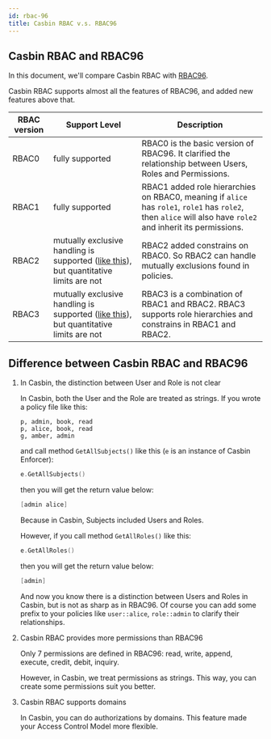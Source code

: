 ```yaml
---
id: rbac-96
title: Casbin RBAC v.s. RBAC96
---
```


## Casbin RBAC and RBAC96

In this document, we'll compare Casbin RBAC with [RBAC96](https://profsandhu.com/cs6393_s12/lecture-rbac96.pdf).

Casbin RBAC supports almost all the features of RBAC96, and added new features above that.

RBAC version | Support Level | Description
--- | --- | ---
RBAC0| fully supported |RBAC0 is the basic version of RBAC96. It clarified the relationship between Users, Roles and Permissions.
RBAC1| fully supported |RBAC1 added role hierarchies on RBAC0, meaning if `alice` has `role1`, `role1` has `role2`, then `alice` will also have `role2` and inherit its permissions.
RBAC2|  mutually exclusive handling is supported ([like this](/docs/en/syntax-for-models#policy-effect)), but quantitative limits are not|RBAC2 added constrains on RBAC0. So RBAC2 can handle mutually exclusions found in policies.
RBAC3| mutually exclusive handling is supported ([like this](/docs/en/syntax-for-models#policy-effect)), but quantitative limits are not| RBAC3 is a combination of RBAC1 and RBAC2. RBAC3 supports role hierarchies and constrains in RBAC1 and RBAC2.
## Difference between Casbin RBAC and RBAC96

1. In Casbin, the distinction between User and Role is not clear

   In Casbin, both the User and the Role are treated as strings. If you wrote a policy file like this:

   ```
   p, admin, book, read
   p, alice, book, read
   g, amber, admin
   ```

   and call method `GetAllSubjects()` like this (`e` is an instance of Casbin Enforcer):

   ```go
   e.GetAllSubjects()
   ```

   then you will get the return value below:

   ``` go
   [admin alice]
   ```

   Because in Casbin, Subjects included Users and Roles.

   However, if you call method `GetAllRoles()` like this:

   ``` go
   e.GetAllRoles()
   ```

   then you will get the return value below:

   ```go
   [admin]
   ```

   And now you know there is a distinction between Users and Roles in Casbin, but is not as sharp as in RBAC96. Of course you can add some prefix to your policies like `user::alice`, `role::admin` to clarify their relationships.

2. Casbin RBAC provides more permissions than RBAC96

   Only 7 permissions are defined in RBAC96: read, write, append, execute, credit, debit, inquiry.

   However, in Casbin, we treat permissions as strings. This way, you can create some permissions suit you better.

3. Casbin RBAC supports domains

   In Casbin, you can do authorizations by domains. This feature made your Access Control Model more flexible.